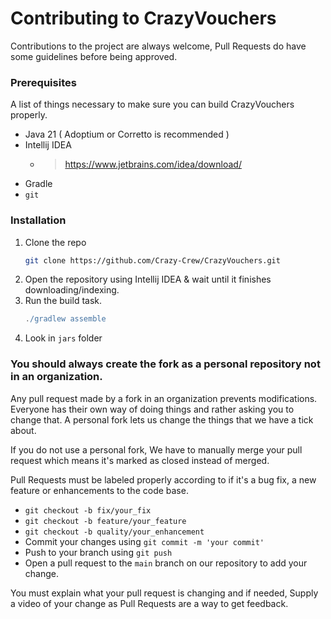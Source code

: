 # Contributing to CrazyVouchers

Contributions to the project are always welcome, Pull Requests do have some guidelines before being approved.

### Prerequisites

A list of things necessary to make sure you can build CrazyVouchers properly.

* Java 21 ( Adoptium or Corretto is recommended )
* Intellij IDEA
    * > https://www.jetbrains.com/idea/download/
* Gradle
* `git`

### Installation

1. Clone the repo
   ```sh
   git clone https://github.com/Crazy-Crew/CrazyVouchers.git
   ```
2. Open the repository using Intellij IDEA & wait until it finishes downloading/indexing.
3. Run the build task.
   ```gradle
   ./gradlew assemble
   ```
4. Look in `jars` folder

### You should always create the fork as a personal repository not in an organization.

Any pull request made by a fork in an organization prevents modifications. Everyone has their own way of doing things
and rather asking you to change that. A personal fork lets us change the things
that we have a tick about.

If you do not use a personal fork, We have to manually merge your pull request which means it's marked as closed instead
of merged.

Pull Requests must be labeled properly according to if it's a bug fix, a new feature or enhancements to the code base.

* `git checkout -b fix/your_fix`
* `git checkout -b feature/your_feature`
* `git checkout -b quality/your_enhancement`
* Commit your changes using `git commit -m 'your commit'`
* Push to your branch using `git push`
* Open a pull request to the `main` branch on our repository to add your change.

You must explain what your pull request is changing and if needed, Supply a video of your change as Pull Requests are a
way to get feedback.
